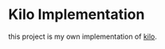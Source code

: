 # Kilo Implementation

this project is my own implementation of [kilo](https://github.com/antirez/kilo.git).
